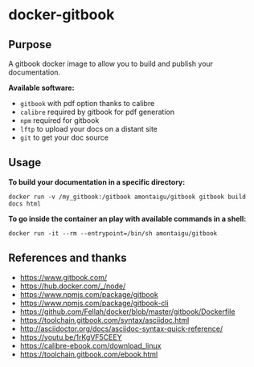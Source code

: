 # docker-gitbook

## Purpose

A gitbook docker image to allow you to build and publish your documentation.

**Available software:**
* ```gitbook``` with pdf option thanks to calibre
* ```calibre``` required by gitbook for pdf generation
* ```npm``` required for gitbook
* ```lftp``` to upload your docs on a distant site
* ```git``` to get your doc source

## Usage

**To build your documentation in a specific directory:**
```
docker run -v /my_gitbook:/gitbook amontaigu/gitbook gitbook build docs html
```

**To go inside the container an play with available commands in a shell:**
```
docker run -it --rm --entrypoint=/bin/sh amontaigu/gitbook
```

## References and thanks

* https://www.gitbook.com/
* https://hub.docker.com/_/node/
* https://www.npmjs.com/package/gitbook
* https://www.npmjs.com/package/gitbook-cli
* https://github.com/Fellah/docker/blob/master/gitbook/Dockerfile
* https://toolchain.gitbook.com/syntax/asciidoc.html
* http://asciidoctor.org/docs/asciidoc-syntax-quick-reference/
* https://youtu.be/1rKgVF5CEEY
* https://calibre-ebook.com/download_linux
* https://toolchain.gitbook.com/ebook.html
